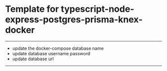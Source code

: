 # Template for typescript-node-express-postgres-prisma-knex-docker

---------
* update the docker-compose database name
* update database username password
* update database url
---------

